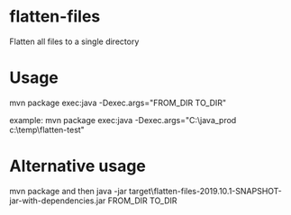 # flatten-files
Flatten all files to a single directory

# Usage
mvn package exec:java -Dexec.args="FROM_DIR TO_DIR"

example:
mvn package exec:java -Dexec.args="C:\java\_prod c:\temp\flatten-test"

# Alternative usage
mvn package
and then
java -jar target\flatten-files-2019.10.1-SNAPSHOT-jar-with-dependencies.jar FROM_DIR TO_DIR
